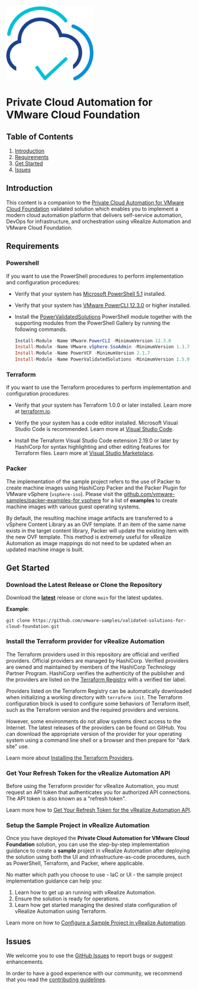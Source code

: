 ![vvs](../icon.png)

# Private Cloud Automation for VMware Cloud Foundation

## Table of Contents
1. [Introduction](#introduction)
2. [Requirements](#requirements)
3. [Get Started](#get-started)
4. [Issues](#issues)

## Introduction

This content is a companion to the [Private Cloud Automation for VMware Cloud Foundation](https://core.vmware.com/private-cloud-automation-vmware-cloud-foundation) validated solution which enables you to implement a modern cloud automation platform that delivers self-service automation, DevOps for infrastructure, and orchestration using vRealize Automation and VMware Cloud Foundation. 

## Requirements

### Powershell

If you want to use the PowerShell procedures to perform implementation and configuration procedures:

* Verify that your system has [Microsoft PowerShell 5.1](https://docs.microsoft.com/en-us/powershell/) installed. 

* Verify that your system has [VMware PowerCLI 12.3.0](https://code.vmware.com/web/tool/12.3.0/vmware-powercli) or higher installed.

* Install the [PowerValidatedSolutions](https://github.com/vmware-samples/power-validated-solutions-for-cloud-foundation) PowerShell module together with the supporting modules from the PowerShell Gallery by running the following commands. 

    ```powershell
    Install-Module -Name VMware.PowerCLI -MinimumVersion 12.3.0
    Install-Module -Name VMware.vSphere.SsoAdmin -MinimumVersion 1.3.7
    Install-Module -Name PowerVCF -MinimumVersion 2.1.7
    Install-Module -Name PowerValidatedSolutions -MinimumVersion 1.5.0
    ```

### Terraform

If you want to use the Terraform procedures to perform implementation and configuration procedures:

* Verify that your system has Terraform 1.0.0 or later installed. Learn more at [terraform.io](https://terraform.io).

* Verify the your system has a code editor installed. Microsoft Visual Studio Code is recommended. Learn more at [Visual Studio Code](https://code.visualstudio.com/).

* Install the Terraform Visual Studio Code extension 2.19.0 or later by HashiCorp for syntax highlighting and other editing features for Terraform files. Learn more at [Visual Studio Marketplace](https://marketplace.visualstudio.com/items?itemName=HashiCorp.terraform).

### Packer

The implementation of the sample project refers to the use of Packer to create machine images using HashiCorp Packer and the Packer Plugin for VMware vSphere (`vsphere-iso`). Please visit the [github.com/vmware-samples/packer-examples-for vsphere](https://github.com/vmware-samples/packer-examples-for-vsphere) for a list of **examples** to create machine images with various guest operating systems.

By default, the resulting machine image artifacts are transferred to a vSphere Content Library as an OVF template. If an item of the same name exists in the target content library, Packer will update the existing item with the new OVF template. This method is extremely useful for vRealize Automation as image mappings do not need to be updated when an updated machine image is built.

## Get Started

### Download the Latest Release or Clone the Repository

Download the [**latest**](https://github.com/vmware-samples/validated-solutions-for-cloud-foundation/releases/latest) release or clone `main` for the latest updates.

**Example**:

```
git clone https://github.com/vmware-samples/validated-solutions-for-cloud-foundation.git
```

### Install the Terraform provider for vRealize Automation

The Terraform providers used in this repository are official and verified providers. Official providers are managed by HashiCorp. Verified providers are owned and maintained by members of the HashiCorp Technology Partner Program. HashiCorp verifies the authenticity of the publisher and the providers are listed on the [Terraform Registry](https://registry.terraform.io) with a verified tier label. 

Providers listed on the Terraform Registry can be automatically downloaded when initializing a working directory with `terraform init`. The Terraform configuration block is used to configure some behaviors of Terraform itself, such as the Terraform version and the required providers and versions.

However, some environments do not allow systems direct access to the Internet. The latest releases of the providers can be found on GitHub. You can download the appropriate version of the provider for your operating system using a command line shell or a browser and then prepare for "dark site" use.

Learn more about [Installing the Terraform Providers](docs/install-terraform-providers/README.md).

### Get Your Refresh Token for the vRealize Automation API

Before using the Terraform provider for vRealize Automation, you must request an API token that authenticates you for authorized API connections. The API token is also known as a "refresh token".

Learn more how to [Get Your Refresh Token for the vRealize Automation API](docs/refresh-token/README.md).

### Setup the Sample Project in vRealize Automation

Once you have deployed the **Private Cloud Automation for VMware Cloud Foundation** solution, you can use the  step-by-step implementation guidance to create a **sample** project in vRealize Automation after deploying the solution using both the UI and infrastructure-as-code procedures, such as PowerShell, Terraform, and Packer, where applicable.

No matter which path you choose to use - IaC or UI - the sample project implementation guidance can help you:

1. Learn how to get up an running with vRealize Automation.
2. Ensure the solution is ready for operations.
3. Learn how get started managing the desired state configuration of vRealize Automation using Terraform.

Learn more on how to [Configure a Sample Project in vRealize Automation](docs/sample-project/README.md).

## Issues

We welcome you to use the [GitHub Issues](https://github.com/vmware-samples/validated-solutions-for-cloud-foundation/issues) to report bugs or suggest enhancements.

In order to have a good experience with our community, we recommend that you read the [contributing guidelines](../CONTRIBUTING.md).
